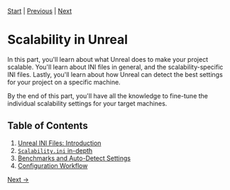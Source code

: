 [Start](Readme.md) | [Previous](Intro-Terminology.md) | [Next](Scalem-User-Guide.md)

# Scalability in Unreal

In this part, you'll learn about what Unreal does to make your project scalable.
You'll learn about INI files in general, and the scalability-specific INI files.
Lastly, you'll learn about how Unreal can detect the best settings for your project on a specific machine.

By the end of this part, you'll have all the knowledge to fine-tune the individual scalability settings for your target machines.

## Table of Contents

1. [Unreal INI Files: Introduction](Scalability-in-Unreal/Unreal-ini-Files.md)
2. [`Scalability.ini` in-depth](Scalability-in-Unreal/Scalability-in-depth.md)
3. [Benchmarks and Auto-Detect Settings](Scalability-in-Unreal/Benchmark-AutoDetect-Scalability.md)
4. [Configuration Workflow](Scalability-in-Unreal/Config-Workflow.md)

[Next &rarr;](Scalem-User-Guide.md)